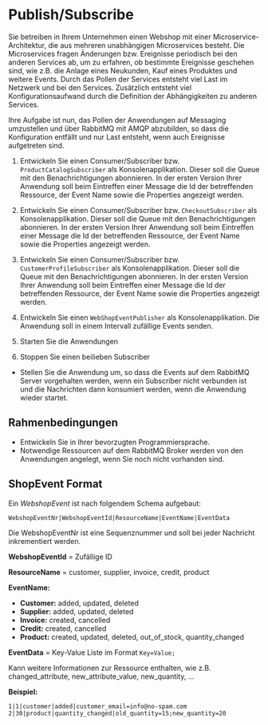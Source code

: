 # Publish/Subscribe

Sie betreiben in Ihrem Unternehmen einen Webshop mit einer Microservice-Architektur, die aus mehreren unabhängigen Microservices besteht. Die Microservices fragen Änderungen bzw. Ereignisse periodisch bei den anderen Services ab, um zu erfahren, ob bestimmte Ereignisse geschehen sind, wie z.B. die Anlage eines Neukunden, Kauf eines Produktes und weitere Events. Durch das Pollen der Services entsteht viel Last im Netzwerk und bei den Services. Zusätzlich entsteht viel Konfigurationsaufwand durch die Definition der Abhängigkeiten zu anderen Services.

Ihre Aufgabe ist nun, das Pollen der Anwendungen auf Messaging umzustellen und über RabbitMQ mit AMQP abzubilden, so dass die Konfiguration entfällt und nur Last entsteht, wenn auch Ereignisse aufgetreten sind.

1. Entwickeln Sie einen Consumer/Subscriber bzw. `ProductCatalogSubscriber` als Konsolenapplikation. Dieser soll die Queue mit den Benachrichtigungen abonnieren. In der ersten Version Ihrer Anwendung soll beim Eintreffen einer Message die Id der betreffenden Ressource, der Event Name sowie die Properties angezeigt werden.

2. Entwickeln Sie einen Consumer/Subscriber bzw. `CheckoutSubscriber` als Konsolenapplikation. Dieser soll die Queue mit den Benachrichtigungen abonnieren. In der ersten Version Ihrer Anwendung soll beim Eintreffen einer Message die Id der betreffenden Ressource, der Event Name sowie die Properties angezeigt werden.

3. Entwickeln Sie einen Consumer/Subscriber bzw. `CustomerProfileSubscriber` als Konsolenapplikation. Dieser soll die Queue mit den Benachrichtigungen abonnieren. In der ersten Version Ihrer Anwendung soll beim Eintreffen einer Message die Id der betreffenden Ressource, der Event Name sowie die Properties angezeigt werden.

4. Entwickeln Sie einen `WebShopEventPublisher` als Konsolenapplikation. Die Anwendung soll in einem Intervall zufällige Events senden.

5. Starten Sie die Anwendungen

6. Stoppen Sie einen beilieben Subscriber
  - Stellen Sie die Anwendung um, so dass die Events auf dem RabbitMQ Server vorgehalten werden, wenn ein Subscriber nicht verbunden ist und die Nachrichten dann konsumiert werden, wenn die Anwendung wieder startet.

## Rahmenbedingungen

- Entwickeln Sie in Ihrer bevorzugten Programmiersprache.
- Notwendige Ressourcen auf dem RabbitMQ Broker werden von den Anwendungen angelegt, wenn Sie noch nicht vorhanden sind.

## ShopEvent Format

Ein *WebshopEvent* ist nach folgendem Schema aufgebaut:

`WebshopEventNr|WebshopEventId|ResourceName|EventName|EventData`

Die WebshopEventNr ist eine Sequenznummer und soll bei jeder Nachricht inkrementiert werden.

**WebshopEventId** = Zufällige ID

**ResourceName** = customer, supplier, invoice, credit, product

**EventName:**
- **Customer:** added, updated, deleted
- **Supplier:** added, updated, deleted
- **Invoice:** created, cancelled
- **Credit:** created, cancelled
- **Product:** created, updated, deleted, out_of_stock, quantity_changed

**EventData** = Key-Value Liste im Format `Key=Value;`

Kann weitere Informationen zur Ressource enthalten, wie z.B. changed_attribute, new_attribute_value, new_quantity, ...


**Beispiel:**

`1|1|customer|added|customer_email=info@no-spam.com`
`2|30|product|quantity_changed|old_quantity=15;new_quantity=20`
